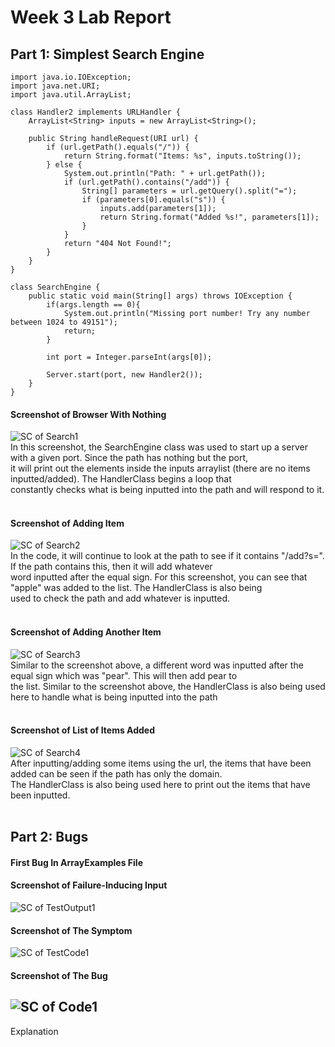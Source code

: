 # Week 3 Lab Report

## Part 1: Simplest Search Engine
```
import java.io.IOException;
import java.net.URI;
import java.util.ArrayList;

class Handler2 implements URLHandler {
    ArrayList<String> inputs = new ArrayList<String>();

    public String handleRequest(URI url) {
        if (url.getPath().equals("/")) {
            return String.format("Items: %s", inputs.toString());
        } else {
            System.out.println("Path: " + url.getPath());
            if (url.getPath().contains("/add")) {
                String[] parameters = url.getQuery().split("=");
                if (parameters[0].equals("s")) {
                    inputs.add(parameters[1]);
                    return String.format("Added %s!", parameters[1]);
                }
            }
            return "404 Not Found!";
        }
    }
}

class SearchEngine {
    public static void main(String[] args) throws IOException {
        if(args.length == 0){
            System.out.println("Missing port number! Try any number between 1024 to 49151");
            return;
        }

        int port = Integer.parseInt(args[0]);

        Server.start(port, new Handler2());
    }
}
```
#### Screenshot of Browser With Nothing
![SC of Search1](https://user-images.githubusercontent.com/114313685/195765042-199fcbc5-067e-478f-ab90-cf7c2906880c.PNG) <br/>
In this screenshot, the SearchEngine class was used to start up a server with a given port. Since the path has nothing but the port, <br/>
it will print out the elements inside the inputs arraylist (there are no items inputted/added). The HandlerClass begins a loop that <br/>
constantly checks what is being inputted into the path and will respond to it. <br/> <br/>

#### Screenshot of Adding Item
![SC of Search2](https://user-images.githubusercontent.com/114313685/195765081-30dcbf36-1e63-4c42-b1c6-db38b9bf2428.PNG) <br/>
In the code, it will continue to look at the path to see if it contains "/add?s=". If the path contains this, then it will add whatever <br/>
word inputted after the equal sign. For this screenshot, you can see that "apple" was added to the list. The HandlerClass is also being <br/>
used to check the path and add whatever is inputted. <br/> <br/>

#### Screenshot of Adding Another Item
![SC of Search3](https://user-images.githubusercontent.com/114313685/195765111-e8328804-51ed-4725-9724-b5ba803ac60c.PNG) <br/>
Similar to the screenshot above, a different word was inputted after the equal sign which was "pear". This will then add pear to <br/>
the list. Similar to the screenshot above, the HandlerClass is also being used here to handle what is being inputted into the path <br/> <br/>

#### Screenshot of List of Items Added
![SC of Search4](https://user-images.githubusercontent.com/114313685/195765134-91841c61-37f8-4a43-86fc-fb98f27fb193.PNG) <br/>
After inputting/adding some items using the url, the items that have been added can be seen if the path has only the domain. <br/>
The HandlerClass is also being used here to print out the items that have been inputted. <br/> <br/>

## Part 2: Bugs
#### First Bug In ArrayExamples File <br/>
#### Screenshot of Failure-Inducing Input
![SC of TestOutput1](https://user-images.githubusercontent.com/114313685/195771398-d60f9d29-54ff-474f-bd77-83e135507905.PNG) <br/>
#### Screenshot of The Symptom
![SC of TestCode1](https://user-images.githubusercontent.com/114313685/195771839-d7097a7b-d001-4ed0-80dd-ae396b39457b.PNG) <br/>
#### Screenshot of The Bug
![SC of Code1](https://user-images.githubusercontent.com/114313685/195771528-fe4a0831-7244-4cc4-a7e4-96e9a4de9c98.PNG) <br/>
---
Explanation


